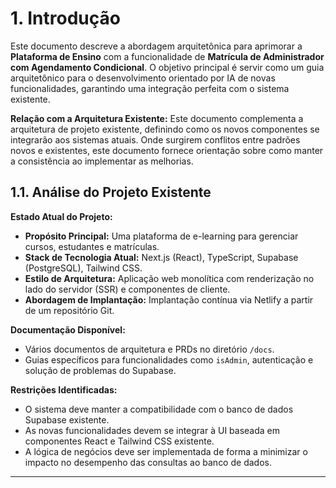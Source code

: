 # 1. Introdução

Este documento descreve a abordagem arquitetônica para aprimorar a **Plataforma de Ensino** com a funcionalidade de **Matrícula de Administrador com Agendamento Condicional**. O objetivo principal é servir como um guia arquitetônico para o desenvolvimento orientado por IA de novas funcionalidades, garantindo uma integração perfeita com o sistema existente.

**Relação com a Arquitetura Existente:**
Este documento complementa a arquitetura de projeto existente, definindo como os novos componentes se integrarão aos sistemas atuais. Onde surgirem conflitos entre padrões novos e existentes, este documento fornece orientação sobre como manter a consistência ao implementar as melhorias.

## 1.1. Análise do Projeto Existente

**Estado Atual do Projeto:**
*   **Propósito Principal:** Uma plataforma de e-learning para gerenciar cursos, estudantes e matrículas.
*   **Stack de Tecnologia Atual:** Next.js (React), TypeScript, Supabase (PostgreSQL), Tailwind CSS.
*   **Estilo de Arquitetura:** Aplicação web monolítica com renderização no lado do servidor (SSR) e componentes de cliente.
*   **Abordagem de Implantação:** Implantação contínua via Netlify a partir de um repositório Git.

**Documentação Disponível:**
*   Vários documentos de arquitetura e PRDs no diretório `/docs`.
*   Guias específicos para funcionalidades como `isAdmin`, autenticação e solução de problemas do Supabase.

**Restrições Identificadas:**
*   O sistema deve manter a compatibilidade com o banco de dados Supabase existente.
*   As novas funcionalidades devem se integrar à UI baseada em componentes React e Tailwind CSS existente.
*   A lógica de negócios deve ser implementada de forma a minimizar o impacto no desempenho das consultas ao banco de dados.

---
